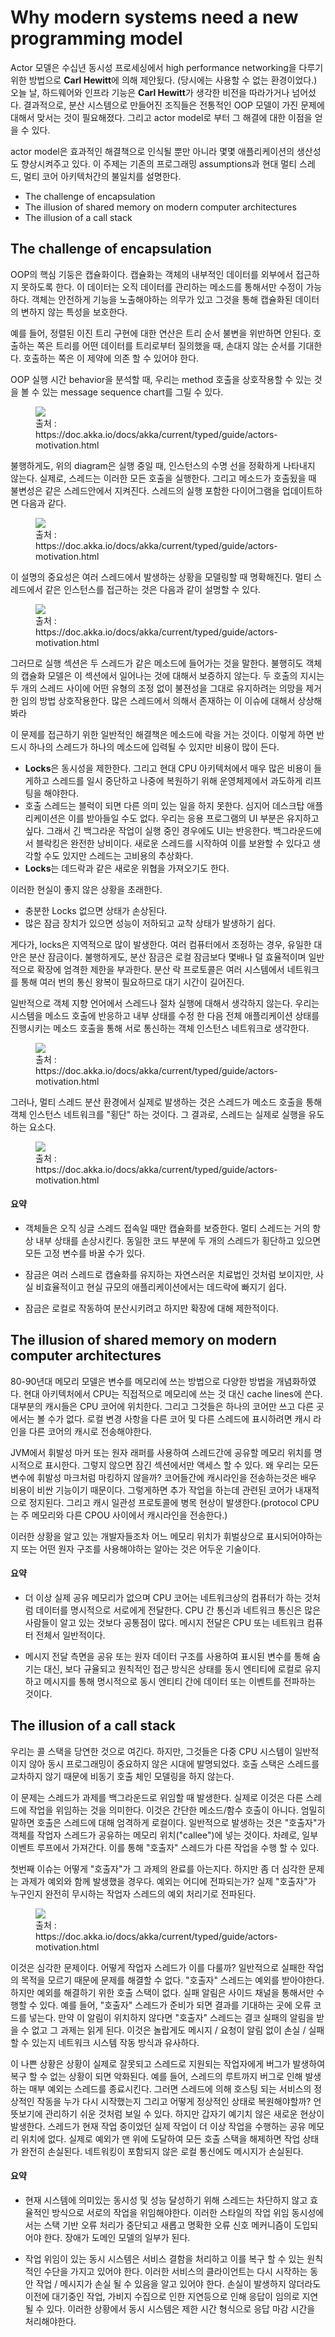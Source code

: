 # Why modern systems need a new programming model

Actor 모델은 수십년 동시성 프로세싱에서 high performance networking을 다루기 위한 방법으로 **Carl Hewitt**에 의해 제안됬다. (당시에는 사용할 수 없는 환경이었다.)
오늘 날, 하드웨어와 인프라 기능은 **Carl Hewitt**가 생각한 비전을 따라가거나 넘어섰다. 결과적으로, 분산 시스템으로 만들어진 조직들은 전통적인 OOP 모델이 가진 문제에 대해서 맞서는 것이 필요해졌다. 그리고 actor model로 부터 그 해결에 대한 이점을 얻을 수 있다.

actor model은 효과적인 해결책으로 인식될 뿐만 아니라 몇몇 애플리케이션의 생산성도 향상시켜주고 있다. 이 주제는 기존의 프로그래밍 assumptions과 현대 멀티 스레드, 멀티 코어 아키텍처간의 불일치를 설명한다.

- The challenge of encapsulation
- The illusion of shared memory on modern computer architectures
- The illusion of a call stack

## The challenge of encapsulation

OOP의 핵심 기둥은 캡슐화이다. 캡슐화는 객체의 내부적인 데이터를 외부에서 접근하지 못하도록 한다. 이 데이터는 오직 데이터를 관리하는 메소드를 통해서만 수정이 가능하다. 객체는 안전하게 기능을 노출해야하는 의무가 있고 그것을 통해 캡슐화된 데이터의 변하지 않는 특성을 보호한다.

예를 들어, 정렬된 이진 트리 구현에 대한 연산은 트리 순서 불변을 위반하면 안된다. 호출하는 쪽은 트리를 어떤 데이터를 트리로부터 질의했을 때, 손대지 않는 순서를 기대한다. 호출하는 쪽은 이 제약에 의존 할 수 있어야 한다.

OOP 실행 시간 behavior을 분석할 때, 우리는 method 호출을 상호작용할 수 있는 것을 볼 수 있는 message sequence chart를 그릴 수 있다. 

<figure>
  <img src="https://imgur.com/WmMHfPH.png">
  <figcaption>출처 : https://doc.akka.io/docs/akka/current/typed/guide/actors-motivation.html</figcaption>
</figure>

불행하게도, 위의 diagram은 실행 중일 때, 인스턴스의 수명 선을 정확하게 나타내지 않는다. 실제로, 스레드는 이러한 모든 호출을 실행한다. 그리고 메소드가 호출됬을 때 불변성은 같은 스레드안에서 지켜진다. 스레드의 실행 포함한 다이어그램을 업데이트하면 다음과 같다.


<figure>
  <img src="https://imgur.com/e3yJA9A.png">
  <figcaption>출처 : https://doc.akka.io/docs/akka/current/typed/guide/actors-motivation.html</figcaption>
</figure>

이 설명의 중요성은 여러 스레드에서 발생하는 상황을 모델링할 때 명확해진다. 멀티 스레드에서 같은 인스턴스를 접근하는 것은 다음과 같이 설명할 수 있다.

<figure>
  <img src="https://imgur.com/8hlqAKK.png">
  <figcaption>출처 : https://doc.akka.io/docs/akka/current/typed/guide/actors-motivation.html</figcaption>
</figure>

그러므로 실행 섹션은 두 스레드가 같은 메소드에 들어가는 것을 말한다. 불행히도 객체의 캡슐화 모델은 이 섹션에서 일어나는 것에 대해서 보증하지 않는다. 두 호출의 지시는 두 개의 스레드 사이에 어떤 유형의 조정 없이 불젼성을 그대로 유지하려는 의망을 제거한 임의 방법 상호작용한다. 많은 스레드에서 의해서 존재하는 이 이슈에 대해서 상상해봐라

이 문제를 접근하기 위한 일반적인 해결책은 메소드에 락을 거는 것이다. 이렇게 하면 반드시 하나의 스레드가 하나의 메소드에 입력될 수 있지만 비용이 많이 든다.

- **Locks**은 동시성을 제한한다. 그리고 현대 CPU 아키텍처에서 매우 많은 비용이 들게하고 스레드를 일시 중단하고 나중에 복원하기 위해 운영체제에서 과도하게 리프팅을 해야한다.
- 호출 스레드는 블럭이 되면 다른 의미 있는 일을 하지 못한다. 심지어 데스크탑 애플리케이션은 이를 받아들일 수도 없다. 우리는 응용 프로그램의 UI 부분은 유지하고 싶다. 그래서 긴 백그라운 작업이 실행 중인 경우에도 UI는 반응한다.
  백그라운드에서 블락킹은 완전한 낭비이다. 새로운 스레드를 시작하여 이를 보완할 수 있다고 생각할 수도 있지만 스레드는 고비용의 추상화다.
- **Locks**는 데드락과 같은 새로운 위협을 가져오기도 한다.

이러한 현실이 좋지 않은 상황을 초래한다.

- 충분한 Locks 없으면 상태가 손상된다.
- 많은 잠금 장치가 있으면 성능이 저하되고 교착 상태가 발생하기 쉽다.

게다가, locks은 지역적으로 많이 발생한다. 여러 컴퓨터에서 조정하는 경우, 유일한 대안은 분산 잠금이다. 
불행하게도, 분산 잠금은 로컬 잠금보다 몇배나 덜 효율적이며 일반적으로 확장에 엄격한 제한을 부과한다. 
분산 락 프로토콜은 여러 시스템에서 네트워크를 통해 여러 번의 통신 왕복이 필요하므로 대기 시간이 길어진다.

일반적으로 객체 지향 언어에서 스레드나 절차 실행에 대해서 생각하지 않는다. 
우리는 시스템을 메소드 호출에 반응하고 내부 상태를 수정 한 다음 전체 애플리케이션 상태를 진행시키는 메소드 호출을 통해 
서로 통신하는 객체 인스턴스 네트워크로 생각한다.

<figure>
  <img src="https://imgur.com/rIO2VBP.png">
  <figcaption>출처 : https://doc.akka.io/docs/akka/current/typed/guide/actors-motivation.html</figcaption>
</figure>

그러나, 멀티 스레드 분산 환경에서 실제로 발생하는 것은 스레드가 메소드 호출을 통해 객체 인스턴스 네트워크를 "횡단" 하는 것이다. 
그 결과로, 스레드는 실제로 실행을 유도하는 요소다.

<figure>
  <img src="https://imgur.com/15X31wT.png">
  <figcaption>출처 : https://doc.akka.io/docs/akka/current/typed/guide/actors-motivation.html</figcaption>
</figure>

#### 요약

- 객체들은 오직 싱글 스레드 접속일 때만 캡슐화를 보증한다. 멀티 스레드는 거의 항상 내부 상태를 손상시킨다. 
  동일한 코드 부분에 두 개의 스레드가 횡단하고 있으면 모든 고정 변수를 바꿀 수가 있다.

- 잠금은 여러 스레드로 캡슐화를 유지하는 자연스러운 치료법인 것처럼 보이지만, 사실 비효율적이고 현실 규모의 애플리케이션에서는 데드락에 빠지기 쉽다.

- 잠금은 로컬로 작동하여 분산시키려고 하지만 확장에 대해 제한적이다.


## The illusion of shared memory on modern computer architectures

80-90년대 메모리 모델은 변수를 메모리에 쓰는 방법으로 다양한 방법을 개념화하였다. 
현대 아키텍처에서 CPU는 직접적으로 메모리에 쓰는 것 대신 cache lines에 쓴다.
대부분의 캐시들은 CPU 코어에 위치한다. 그리고 그것들은 하나의 코어만 쓰고 다른 곳에서는 볼 수가 없다. 
로컬 변경 사항을 다른 코어 및 다른 스레드에 표시하려면 캐시 라인을 다른 코어의 캐시로 전송해야한다.

JVM에서 휘발성 마커 또는 원자 래퍼를 사용하여 스레드간에 공유할 메모리 위치를 명시적으로 표시한다. 그렇지 않으면 잠긴 섹션에서만 액세스 할 수 있다.
왜 우리는 모든 변수에 휘발성 마크처럼 마킹하지 않을까? 코어들간에 캐시라인을 전송하는것은 배우 비용이 비싼 기능이기 때문이다. 
그렇게하면 추가 작업을 하는데 관련된 코어가 내재적으로 정지된다. 
그리고 캐시 일관성 프로토콜에 병목 현상이 발생한다.(protocol CPU는 주 메모리와 다른 CPOU 사이에서 캐시라인을 전송한다.)

이러한 상황을 알고 있는 개발자들조차 어느 메모리 위치가 휘벌상으로 표시되어야하는지 또는 어떤 원자 구조를 사용해야하는 알아는 것은 어두운 기술이다.

#### 요약

- 더 이상 실제 공유 메모리가 없으며 CPU 코어는 네트워크상의 컴퓨터가 하는 것처럼 데이터를 명시적으로 서로에게 전달한다.
  CPU 간 통신과 네트워크 통신은 많은 사람들이 알고 있는 것보다 공통점이 많다. 메시지 전달은 CPU 또는 네트워크 컴퓨터 전체서 일반적이다.

- 메시지 전달 측면을 공유 또는 원자 데이터 구조를 사용하여 표시된 변수를 통해 숨기는 대신, 보다 규율되고 원칙적인 접근 방식은 상태를 
  동시 엔티티에 로컬로 유지하고 메시지를 통해 명시적으로 동시 엔티티 간에 데이터 또는 이벤트를 전파하는 것이다.

## The illusion of a call stack

우리는 콜 스택을 당연한 것으로 여긴다. 하지만, 그것들은 다중 CPU 시스템이 일반적이지 않아 동시 프로그래밍이 중요하지 않은 시대에 발명되었다.
호출 스택은 스레드를 교차하지 않기 때문에 비동기 호출 체인 모델링을 하지 않는다.

이 문제는 스레드가 과제를 백그라운드로 위임할 때 발생한다. 실제로 이것은 다른 스레드에 작업을 위임하는 것을 의미한다. 
이것은 간단한 메소드/함수 호출이 아니다. 엄밀히 말하면 호출은 스레드에 대해 엄격하게 로컬이다. 
일반적으로 발생하는 것은 "호출자"가 객체를 작업자 스레드가 공유하는 메모리 위치("callee")에 넣는 것이다.
차례로, 일부 이벤트 루프에서 가져간다. 이를 통해 "호출자" 스레드가 다른 작업을 수행 할 수 있다.

첫번째 이슈는 어떻게 "호출자"가 그 과제의 완료를 아는지다. 하지만 좀 더 심각한 문제는 과제가 예외와 함께 발생했을 경우다. 
예외는 어디에 전파되는가? 실제 "호출자"가 누구인지 완전히 무시하는 작업자 스레드의 예외 처리기로 전파된다.

<figure>
  <img src="https://imgur.com/2v5832J.png">
  <figcaption>출처 : https://doc.akka.io/docs/akka/current/typed/guide/actors-motivation.html</figcaption>
</figure>

이것은 심각한 문제이다. 어떻게 작업자 스레드가 이를 다룰까? 일반적으로 실패한 작업의 목적을 모르기 때문에 문제를 해결할 수 없다.
"호출자" 스레드는 예외를 받아야한다. 하지만 예외를 해결하기 위한 호출 스택이 없다. 실패 알림은 사이드 채널을 통해서만 수행할 수 있다. 
예를 들어, "호출자" 스레드가 준비가 되면 결과를 기대하는 곳에 오류 코드를 넣는다. 만약 이 알림이 위치하지 않다면 
"호출자" 스레드는 결코 실패의 알림을 받을 수 없고 그 과제는 읽게 된다. 이것은 놀랍게도 메시지 / 요청이 알림 없이 손실 / 실패
할 수 있는지 네트워크 시스템 작동 방식과 유사하다.

이 나쁜 상황은 상황이 실제로 잘못되고 스레드로 지원되는 작업자에게 버그가 발생하여 복구 할 수 없는 상황이 되면 악화된다. 예를 들어,
스레드의 루트까지 버그로 인해 발생하는 매부 예외는 스레드를 종료시킨다. 
그러면 스레드에 의해 호스팅 되는 서비스의 정상적인 작동을 누가 다시 시작했는지 
그리고 어떻게 정상적인 상태로 복원해야할까? 언뜻보기에 관리하기 쉬운 것처럼 보일 수 있다. 하지만 갑자기 예기치 않은 새로운 현상이
발생한다. 스레드가 현재 작업 중이었던 실제 작업이 더 이상 작업을 수행하는 공유 메모리 위치에 없다. 
실제로 예외가 맨 위에 도달하여 모든 호출 스택을 해제하면 작업 상태가 완전히 손실된다. 네트워킹이 포함되지 않은 로컬 통신에도 메시지가 손실된다.

#### 요약

- 현재 시스템에 의미있는 동시성 및 성능 달성하기 위해 스레드는 차단하지 않고 효율적인 방식으로 서로의 작업을 위임해야한다.
  이러한 스타일의 작업 위임 동시성에서는 스택 기반 오류 처리가 중단되고 새롭고 명확한 오류 신호 메커니즘이 도입되어야 한다. 장애가 도메인 모델의 일부가 된다.

- 작업 위임이 있는 동시 시스템은 서비스 결함을 처리하고 이를 복구 할 수 있는 원칙적인 수단을 가지고 있어야 한다. 이러한 서비스의 클라이언트는 다시 시작하는 동안 작업 / 메시지가 손실 될 수 있음을 알고 있어야 한다.
  손실이 발생하지 않더라도 이전에 대기중인 작업, 가비지 수집으로 인한 지연등으로 인해 응답이 임의로 지연될 수 있다. 이러한 상황에서 동시 시스템은 
  제한 시간 형식으로 응답 마감 시간을 처리해야한다.
